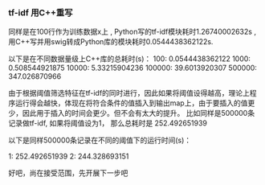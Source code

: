 ### tf-idf 用C++重写
同样是在100行作为训练数据x上 , 
Python写的tf-idf模块耗时1.26740002632s , 
用C++写并用swig转成Python库的模块耗时0.0544438362122s. 

以下是在不同数据量级上C++库的总耗时(s)：
100: 0.0544438362122
1000: 0.508544921875
10000: 5.33215904236
100000: 39.6013920307
500000: 347.026870966

由于根据阈值筛选特征在tf-idf的同时进行，因此如果将阈值设得越高，理论上程序运行得会越快，体现在将符合条件的值插入到输出map上，由于要插入的值更少，因此用于插入的时间会更少。但不会有太大的提升。
比如同样是500000条记录做tf-idf, 如果将阈值设为1， 那么总耗时是 252.492651939

以下是同样500000条记录在不同的阈值下的运行时间(s)：

1: 252.492651939
2: 244.328693151

好吧，尚在接受范围，先开展下一步吧
